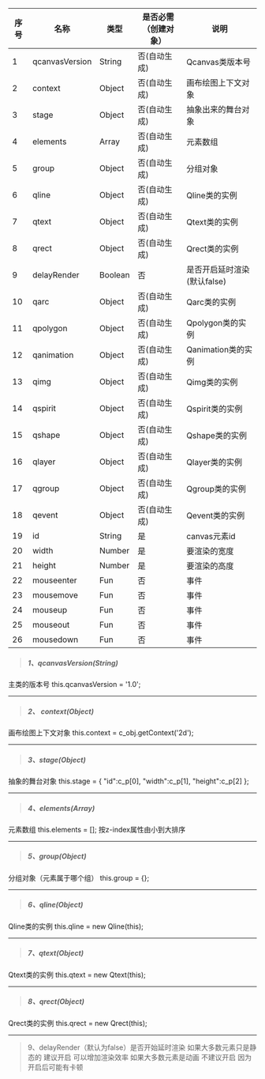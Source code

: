 序号|名称|类型|是否必需（创建对象）| 说明
---|---|---|---|---
1|qcanvasVersion|String|否(自动生成)|Qcanvas类版本号
2|context|Object|否(自动生成)|画布绘图上下文对象
3|stage|Object|否(自动生成)|抽象出来的舞台对象
4|elements|Array|否(自动生成)|元素数组
5|group|Object|否(自动生成)|分组对象
6|qline|Object|否(自动生成)|Qline类的实例
7|qtext|Object|否(自动生成)|Qtext类的实例
8|qrect|Object|否(自动生成)|Qrect类的实例
9|delayRender|Boolean|否|是否开启延时渲染(默认false)
10|qarc|Object|否(自动生成)|Qarc类的实例
11|qpolygon|Object|否(自动生成)|Qpolygon类的实例
12|qanimation|Object|否(自动生成)|Qanimation类的实例
13|qimg|Object|否(自动生成)|Qimg类的实例
14|qspirit|Object|否(自动生成)|Qspirit类的实例
15|qshape|Object|否(自动生成)|Qshape类的实例
16|qlayer|Object|否(自动生成)|Qlayer类的实例
17|qgroup|Object|否(自动生成)|Qgroup类的实例
18|qevent|Object|否(自动生成)|Qevent类的实例
19|id|String|是|canvas元素id
20|width|Number|是|要渲染的宽度
21|height|Number|是|要渲染的高度
22|mouseenter|Fun|否|事件
23|mousemove|Fun|否|事件
24|mouseup|Fun|否|事件
25|mouseout|Fun|否|事件
26|mousedown|Fun|否|事件


> ##### 1、qcanvasVersion(String)
主类的版本号
this.qcanvasVersion = '1.0';

***
> ##### 2、 context(Object)
画布绘图上下文对象
this.context = c_obj.getContext('2d');

***
> ##### 3、stage(Object)
抽象的舞台对象
this.stage = {
		"id":c_p[0],
		"width":c_p[1],
		"height":c_p[2]
	};

***
> ##### 4、elements(Array)
元素数组
this.elements = [];
按z-index属性由小到大排序

***
> ##### 5、group(Object)
分组对象（元素属于哪个组）
this.group = {};

***
> ##### 6、qline(Object)
Qline类的实例
this.qline = new Qline(this);

***
> ##### 7、qtext(Object)
Qtext类的实例
this.qtext = new Qtext(this);

***
> ##### 8、qrect(Object)
Qrect类的实例
this.qrect = new Qrect(this);

***

> 9、delayRender（默认为false）是否开始延时渲染
> 如果大多数元素只是静态的  建议开启 可以增加渲染效率
> 如果大多数元素是动画 不建议开启 因为开启后可能有卡顿

